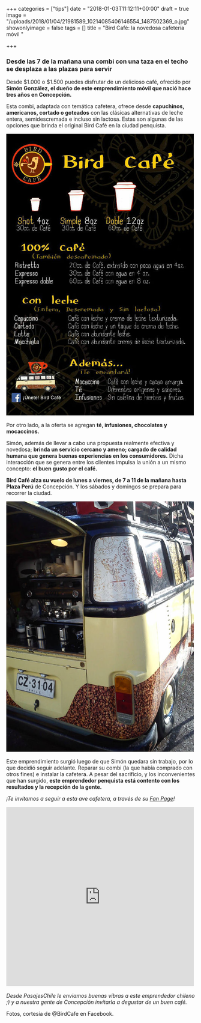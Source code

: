 +++
categories = ["tips"]
date = "2018-01-03T11:12:11+00:00"
draft = true
image = "/uploads/2018/01/04/21981589_10214085406146554_1487502369_o.jpg"
showonlyimage = false
tags = []
title = "Bird Café: la novedosa cafetería móvil "

+++
### Desde las 7 de la mañana una combi con una taza en el techo se desplaza a las plazas para servir

Desde $1.000 o $1.500 puedes disfrutar de un delicioso café, ofrecido por **Simón González, el dueño de este emprendimiento móvil que nació hace tres años en Concepción.**

Esta combi, adaptada con temática cafetera, ofrece desde **capuchinos, americanos, cortado o goteados** con las clásicas alternativas de leche entera, semidescremada e incluso sin lactosa. Estas son algunas de las opciones que brinda el original Bird Café en la ciudad penquista.

![](/uploads/2018/01/04/20689916_864327523720884_4128396229467223384_o-1.jpg)

Por otro lado, a la oferta se agregan **té, infusiones, chocolates y mocaccinos.**

Simón, además de llevar a cabo una propuesta realmente efectiva y novedosa; **brinda un servicio cercano y ameno; cargado de calidad humana que genera buenas experiencias en los consumidores.** Dicha interacción que se genera entre los clientes impulsa la unión a un mismo concepto: **el buen gusto por el café.**

**Bird Café alza su vuelo de lunes a viernes, de 7 a 11 de la mañana hasta Plaza Perú** de Concepción. Y los sábados y domingos se prepara para recorrer la ciudad.

![](/uploads/2018/01/04/12140993_539290609557912_6871038540551035677_o.jpg)

Este emprendimiento surgió luego de que Simón quedara sin trabajo, por lo que decidió seguir adelante. Reparar su combi (la que había comprado con otros fines) e instalar la cafetera. A pesar del sacrificio, y los inconvenientes que han surgido, **este emprendedor penquista está contento con los resultados y la recepción de la gente.**

_¡Te invitamos a seguir a esta ave cafetera, a través de su_ [_Fan Page_](https://www.facebook.com/birdcafeconcepcion/)_!_

<iframe src="https://www.facebook.com/plugins/post.php?href=https%3A%2F%2Fwww.facebook.com%2Fbirdcafeconcepcion%2Fposts%2F933766863443616&width=500" width="500" height="477" style="border:none;overflow:hidden" scrolling="no" frameborder="0" allowTransparency="true"></iframe>

_Desde PasajesChile le enviamos buenas vibras a este emprendedor chileno ;) y a nuestra gente de Concepción invitarla a degustar de un buen café._

Fotos, cortesía de @BirdCafe en Facebook. 